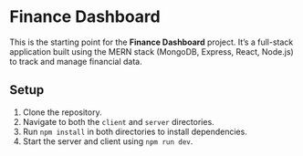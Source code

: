 # Finance Dashboard

This is the starting point for the **Finance Dashboard** project. It’s a full-stack application built using the MERN stack (MongoDB, Express, React, Node.js) to track and manage financial data.

## Setup
1. Clone the repository.
2. Navigate to both the `client` and `server` directories.
3. Run `npm install` in both directories to install dependencies.
4. Start the server and client using `npm run dev`.
